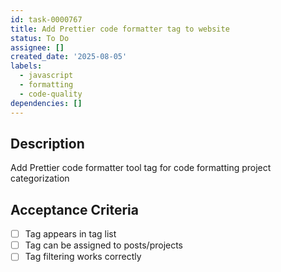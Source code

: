 ```yaml
---
id: task-0000767
title: Add Prettier code formatter tag to website
status: To Do
assignee: []
created_date: '2025-08-05'
labels:
  - javascript
  - formatting
  - code-quality
dependencies: []
---
```


## Description

Add Prettier code formatter tool tag for code formatting project categorization

## Acceptance Criteria

- [ ] Tag appears in tag list
- [ ] Tag can be assigned to posts/projects
- [ ] Tag filtering works correctly
